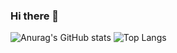 ### Hi there 👋

<!--
**Limitex/Limitex** is a ✨ _special_ ✨ repository because its `README.md` (this file) appears on your GitHub profile.

Here are some ideas to get you started:

- 🔭 I’m currently working on ...
- 🌱 I’m currently learning ...
- 👯 I’m looking to collaborate on ...
- 🤔 I’m looking for help with ...
- 💬 Ask me about ...
- 📫 How to reach me: ...
- 😄 Pronouns: ...
- ⚡ Fun fact: ...
-->
![Anurag's GitHub stats](https://github-readme-stats.vercel.app/api?username=Limitex&theme=dark&border_color=555&border_radius=15px&show_icons=true&icon_color=180&count_private=true)
![Top Langs](https://github-readme-stats.vercel.app/api/top-langs/?username=Limitex&theme=dark&border_color=555&border_radius=15px&card_width=445px&layout=compact)
